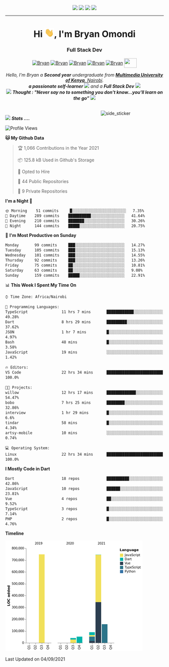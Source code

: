 
 <p align="center">
<img src="https://img.shields.io/badge/Age-20-blue" />
  <img src="https://img.shields.io/badge/Focus-Full%20Stack%20Development-brightgreen" />
  <img src="https://img.shields.io/badge/Lives-Nairobi-success" />
  <img src="https://img.shields.io/badge/Languages-English%20%26%20Swahili-brightgreen" />
</p>
<hr>
<h1 align="center">Hi <img src="https://raw.githubusercontent.com/ABSphreak/ABSphreak/master/gifs/Hi.gif" width="30px">, I'm Bryan Omondi</h1>
<h3 align="center">Full Stack Dev</h3>
<p align="center">
<a href="https://www.dev.to/bryanbill" target="blank"><img align="center" src="https://friconix.com/png/fi-swluxx-dev-to.png" alt="Bryan" height="30" width="40" /></a>
<a href="https://www.linkedin.com/in/bryanomondi254/" target="blank"><img align="center" src="https://image.flaticon.com/icons/png/128/174/174857.png" alt="Bryan" height="30" width="40" /></a>  
<a href="https://www.twitter.com/bryanbill" target="blank"><img align="center" src="https://help.twitter.com/content/dam/help-twitter/brand/logo.png" alt="Bryan" height="30" width="40" /></a>
<a href="https://www.instagram.com/bryan_bill/" target="blank"><img align="center" src="https://image.flaticon.com/icons/png/128/174/174855.png" alt="Bryan" height="30" width="40" /></a>
<a href="https://www.facebook.com/bryanbill/" target="blank"><img align="center" src="https://www.svgrepo.com/show/299425/facebook.svg" alt="Bryan" height="30" width="40" /></a>
 <a href = "mailto: bryanomondi254@gmail.com"><img align="center" src="https://seeklogo.com/images/G/gmail-new-2020-logo-32DBE11BB4-seeklogo.com.png" height="30" width="40" /></a>
</p>
</p>

<p align="center">
  <em>
    Hello, I'm Bryan a <b>Second year</b> undergraduate from <a href="https://mmu.ac.ke/"> <b>Multimedia University of Kenya</b>, Nairobi</a>. <br>
    <b>a passionate self-learner</b> <img src="https://github.com/TheDudeThatCode/TheDudeThatCode/blob/master/Assets/Developer.gif" width="30px"> and a <b>Full Stack Dev</b>&nbsp;<img src="https://github.com/TheDudeThatCode/TheDudeThatCode/blob/master/Assets/Designer.gif" width="36px">
  </em> 
  <br>
  <img src="https://media.giphy.com/media/gH3LO09IOiZIqePwv9/giphy.gif" width="50" /> <b><i align="center">Thought : "Never say no to something you don't know...you'll learn on the go”</i></b> <img src="https://media.giphy.com/media/qjqUcgIyRjsl2/giphy.gif" width="50" />
</p>
<br>
<img align="right" width=200px height=200px alt="side_sticker" src="https://media.giphy.com/media/TEnXkcsHrP4YedChhA/giphy.gif" />

<img src="https://media.giphy.com/media/iY8CRBdQXODJSCERIr/giphy.gif" width="30px">&nbsp;***Stats ....***
<!--START_SECTION:waka-->
![Profile Views](http://img.shields.io/badge/Profile%20Views-2-blue)

**🐱 My Github Data** 

> 🏆 1,066 Contributions in the Year 2021
 > 
> 📦 125.8 kB Used in Github's Storage 
 > 
> 💼 Opted to Hire
 > 
> 📜 44 Public Repositories 
 > 
> 🔑 9 Private Repositories  
 > 
**I'm a Night 🦉** 

```text
🌞 Morning    51 commits     █░░░░░░░░░░░░░░░░░░░░░░░░   7.35% 
🌆 Daytime    289 commits    ██████████░░░░░░░░░░░░░░░   41.64% 
🌃 Evening    210 commits    ███████░░░░░░░░░░░░░░░░░░   30.26% 
🌙 Night      144 commits    █████░░░░░░░░░░░░░░░░░░░░   20.75%

```
📅 **I'm Most Productive on Sunday** 

```text
Monday       99 commits     ███░░░░░░░░░░░░░░░░░░░░░░   14.27% 
Tuesday      105 commits    ███░░░░░░░░░░░░░░░░░░░░░░   15.13% 
Wednesday    101 commits    ███░░░░░░░░░░░░░░░░░░░░░░   14.55% 
Thursday     92 commits     ███░░░░░░░░░░░░░░░░░░░░░░   13.26% 
Friday       75 commits     ██░░░░░░░░░░░░░░░░░░░░░░░   10.81% 
Saturday     63 commits     ██░░░░░░░░░░░░░░░░░░░░░░░   9.08% 
Sunday       159 commits    █████░░░░░░░░░░░░░░░░░░░░   22.91%

```


📊 **This Week I Spent My Time On** 

```text
⌚︎ Time Zone: Africa/Nairobi

💬 Programming Languages: 
TypeScript               11 hrs 7 mins       ████████████░░░░░░░░░░░░░   49.28% 
Dart                     8 hrs 29 mins       █████████░░░░░░░░░░░░░░░░   37.62% 
JSON                     1 hr 7 mins         █░░░░░░░░░░░░░░░░░░░░░░░░   4.97% 
Bash                     48 mins             █░░░░░░░░░░░░░░░░░░░░░░░░   3.58% 
JavaScript               19 mins             ░░░░░░░░░░░░░░░░░░░░░░░░░   1.42%

🔥 Editors: 
VS Code                  22 hrs 34 mins      █████████████████████████   100.0%

🐱‍💻 Projects: 
willow                   12 hrs 17 mins      █████████████░░░░░░░░░░░░   54.47% 
bobo                     7 hrs 25 mins       ████████░░░░░░░░░░░░░░░░░   32.86% 
interview                1 hr 29 mins        █░░░░░░░░░░░░░░░░░░░░░░░░   6.6% 
tindar                   58 mins             █░░░░░░░░░░░░░░░░░░░░░░░░   4.34% 
artsy-mobile             10 mins             ░░░░░░░░░░░░░░░░░░░░░░░░░   0.74%

💻 Operating System: 
Linux                    22 hrs 34 mins      █████████████████████████   100.0%

```

**I Mostly Code in Dart** 

```text
Dart                     18 repos            ██████████░░░░░░░░░░░░░░░   42.86% 
JavaScript               10 repos            ██████░░░░░░░░░░░░░░░░░░░   23.81% 
Vue                      4 repos             ██░░░░░░░░░░░░░░░░░░░░░░░   9.52% 
TypeScript               3 repos             █░░░░░░░░░░░░░░░░░░░░░░░░   7.14% 
PHP                      2 repos             █░░░░░░░░░░░░░░░░░░░░░░░░   4.76%

```


**Timeline**

![Chart not found](https://raw.githubusercontent.com/bryanbill/bryanbill/master/charts/bar_graph.png) 


 Last Updated on 04/09/2021
<!--END_SECTION:waka-->

